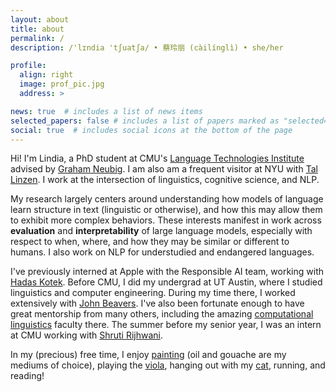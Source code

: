 ```yaml
---
layout: about
title: about
permalink: /
description: /'lɪndia 'tʃuatʃa/ • 蔡玲丽 (càilínglì) • she/her

profile:
  align: right
  image: prof_pic.jpg
  address: >

news: true  # includes a list of news items
selected_papers: false # includes a list of papers marked as "selected={true}"
social: true  # includes social icons at the bottom of the page
---
```

Hi! I'm Lindia, a PhD student at CMU's [Language Technologies Institute](https://www.lti.cs.cmu.edu/) advised by [Graham Neubig](http://www.phontron.com/). I am also am a frequent visitor at NYU with [Tal Linzen](https://tallinzen.net). I work at the intersection of linguistics, cognitive science, and NLP.

My research largely centers around understanding how models of language learn structure in text (linguistic or otherwise), and how this may allow them to exhibit more complex behaviors. These interests manifest in work across **evaluation** and **interpretability** of large language models, especially with respect to when, where, and how they may be similar or different to humans. I also work on NLP for understudied and endangered languages.

I've previously interned at Apple with the Responsible AI team, working with [Hadas Kotek](https://hkotek.com). Before CMU, I did my undergrad at UT Austin, where I studied linguistics and computer engineering. During my time there, I worked extensively with [John Beavers](https://sites.google.com/a/utexas.edu/jbeavers/). I've also been fortunate enough to have great mentorship from many others, including the amazing [computational linguistics](https://sites.utexas.edu/compling/) faculty there. The summer before my senior year, I was an intern at CMU working with [Shruti Rijhwani](https://shrutirij.github.io/).

In my (precious) free time, I enjoy [painting](https://www.instagram.com/lindiapaints/) (oil and gouache are my mediums of choice), playing the [viola](https://www.youtube.com/watch?v=GxFy7Jtsnhc), hanging out with my [cat](https://imgur.com/v012ZEa), running, and reading!  
